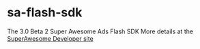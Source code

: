 sa-flash-sdk
============

The 3.0 Beta 2 Super Awesome Ads Flash SDK
More details at the [SuperAwesome Developer site](https://staging.developers.superawesome.tv/docs/flashsdk?version=2)
